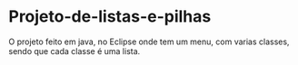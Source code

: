 # Projeto-de-listas-e-pilhas
O projeto feito em java, no Eclipse onde tem um menu, com varias classes, sendo que cada classe é uma lista.
